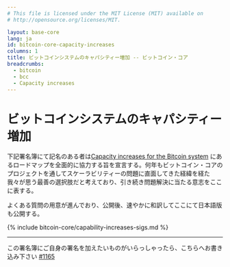 ```yaml
---
# This file is licensed under the MIT License (MIT) available on
# http://opensource.org/licenses/MIT.

layout: base-core
lang: ja
id: bitcoin-core-capacity-increases
columns: 1
title: ビットコインシステムのキャパシティー増加 -- ビットコイン・コア
breadcrumbs:
  - bitcoin
  - bcc
  - Capacity increases
---
```

# ビットコインシステムのキャパシティー増加

下記署名簿にて記名のある者は[Capacity increases for the Bitcoin system][1]
にあるロードマップを全面的に協力する旨を宣言する。何年もビットコイン・コアの
プロジェクトを通してスケーラビリティーの問題に直面してきた経緯を経た
我々が思う最善の選択肢だと考えており、引き続き問題解決に当たる意志をここに表する。

よくある質問の用意が進んでおり、公開後、速やかに和訳してここにて日本語版も公開する。

{% include bitcoin-core/capability-increases-sigs.md %}

---

この署名簿にご自身の署名を加えたいものがいらっしゃったら、こちらへお書き込み下さい [#1165](https://github.com/bitcoin-dot-org/bitcoin.org/pull/1165)

[1]: https://lists.linuxfoundation.org/pipermail/bitcoin-dev/2015-December/011865.html
